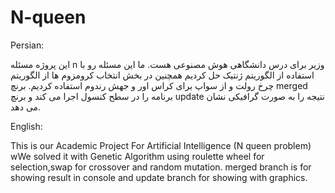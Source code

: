 # N-queen
Persian:

این پروژه مسئله n وزیر برای درس دانشگاهی هوش مصنوعی هست. 
ما این مسئله رو با استفاده از الگوریتم ژنتیک حل کردیم همچنین در بخش انتخاب کرومزوم ها از الگوریتم چرخ رولت و از سواپ برای کراس اور و جهش رندوم استفاده کردیم.
برنچ merged برنامه را در سطح کنسول اجرا می کند و برنچ update نتیجه را به صورت گرافیکی نشان می دهد.

English:

This is our Academic Project For Artificial Intelligence (N queen problem)
wWe solved it with Genetic Algorithm using roulette wheel for selection,swap for crossover and random mutation.
merged branch is for showing result in console and update branch for showing with graphics.
